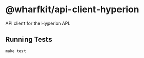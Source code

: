 # @wharfkit/api-client-hyperion

API client for the Hyperion API.

## Running Tests

```
make test
```
